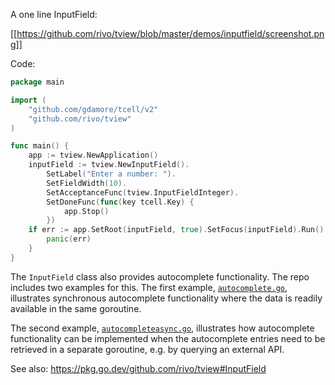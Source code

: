 A one line InputField:

[[https://github.com/rivo/tview/blob/master/demos/inputfield/screenshot.png]]

Code:

```go
package main

import (
	"github.com/gdamore/tcell/v2"
	"github.com/rivo/tview"
)

func main() {
	app := tview.NewApplication()
	inputField := tview.NewInputField().
		SetLabel("Enter a number: ").
		SetFieldWidth(10).
		SetAcceptanceFunc(tview.InputFieldInteger).
		SetDoneFunc(func(key tcell.Key) {
			app.Stop()
		})
	if err := app.SetRoot(inputField, true).SetFocus(inputField).Run(); err != nil {
		panic(err)
	}
}
```

The `InputField` class also provides autocomplete functionality. The repo includes two examples for this. The first example, [`autocomplete.go`](https://github.com/rivo/tview/blob/master/demos/inputfield/autocomplete.go), illustrates synchronous autocomplete functionality where the data is readily available in the same goroutine.

The second example, [`autocompleteasync.go`](https://github.com/rivo/tview/blob/master/demos/inputfield/autocompleteasync.go), illustrates how autocomplete functionality can be implemented when the autocomplete entries need to be retrieved in a separate goroutine, e.g. by querying an external API.

See also: https://pkg.go.dev/github.com/rivo/tview#InputField